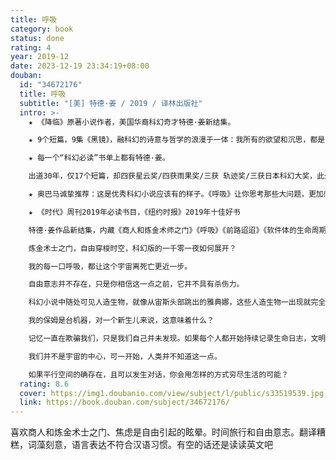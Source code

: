 ```yaml
---
title: 呼吸
category: book
status: done
rating: 4
year: 2019-12
date: 2023-12-19 23:34:19+08:00
douban:
  id: "34672176"
  title: 呼吸
  subtitle: "[美] 特德·姜 / 2019 / 译林出版社"
  intro: >-
    ★ 《降临》原著小说作者，美国华裔科幻奇才特德·姜新结集。

    ★ 9个短篇，9集《黑镜》，融科幻的诗意与哲学的浪漫于一体：我所有的欲望和沉思，都是这个宇宙缓缓呼出的气流。

    ★ 每一个“科幻必读”书单上都有特德·姜。

    出道30年，仅17个短篇，却四获星云奖/四获雨果奖/三获 轨迹奖/三获日本科幻大奖，此外还获得过英国科幻协会奖/斯特金奖/坎贝尔奖。

    ★ 奥巴马诚挚推荐：这是优秀科幻小说应该有的样子。《呼吸》让你思考那些大问题，更加感受到生而为人的温度。

    ★ 《时代》周刊2019年必读书目，《纽约时报》2019年十佳好书

    特德·姜作品新结集，内藏《商人和炼金术师之门》《呼吸》《前路迢迢》《软件体的生命周期》《达西的新型自动机器保姆》《双面真相》《大寂静》《脐》《焦虑是自由引起的眩晕》九篇作品——

    炼金术士之门，自由穿梭时空，科幻版的一千零一夜如何展开？

    我的每一口呼吸，都让这个宇宙离死亡更近一步。

    自由意志并不存在，只是你相信这一点之前，它并不具有杀伤力。

    科幻小说中随处可见人造生物，就像从宙斯头部跳出的雅典娜，这些人造生物一出现就完全成形。但意识并不是这样工作的，软件体真实的生命周期是什么样？

    我的保姆是台机器，对一个新生儿来说，这意味着什么？

    记忆一直在欺骗我们，只是我们自己并未发现。如果每个人都开始持续记录生命日志，文明将发生怎样的改变？

    我们并不是宇宙的中心，可一开始，人类并不知道这一点。

    如果平行空间的确存在，且可以发生对话，你会用怎样的方式穷尽生活的可能？
  rating: 8.6
  cover: https://img1.doubanio.com/view/subject/l/public/s33519539.jpg
  link: https://book.douban.com/subject/34672176/
---
```


喜欢商人和炼金术士之门、焦虑是自由引起的眩晕。时间旅行和自由意志。翻译糟糕，词藻刻意，语言表达不符合汉语习惯。有空的话还是读读英文吧
